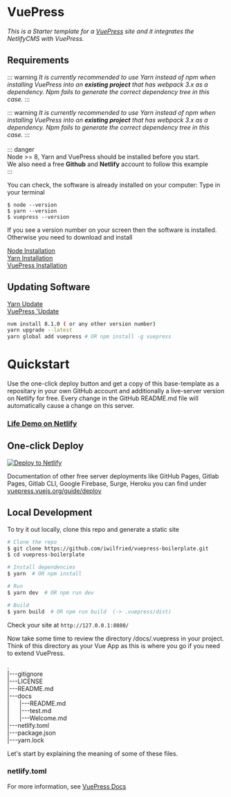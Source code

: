 # VuePress

*This is a Starter template for a [VuePress](https://vuepress.vuejs.org) site and it integrates the NetlifyCMS with VuePress.*  

## Requirements  

::: warning
*It is currently recommended to use Yarn instead of npm when installing VuePress into an **existing project** that has webpack 3.x as a dependency. Npm fails to generate the correct dependency tree in this case.*
:::  

::: warning
*It is currently recommended to use Yarn instead of npm when installing VuePress into an **existing project** that has webpack 3.x as a dependency. Npm fails to generate the correct dependency tree in this case.*
:::  
<br />
::: danger  
Node >= 8, Yarn and VuePress should be installed before you start.  
We also need a free **Github** and **Netlify** account to follow this example  
:::  



You can check, the software is already installed on your computer: 
Type in your terminal

```
$ node --version  
$ yarn --version  
$ vuepress --version
```
If you see a version number on your screen then the software is installed.  
Otherwise you need to download and install 

[Node Installation](https://nodejs.org/en/download/)  
[Yarn Installation](https://yarnpkg.com/lang/en/docs/install/#windows-stable)  
[VuePress Installation](https://www.npmjs.com/package/vuepress )  


## Updating Software
[Yarn Update](https://yarnpkg.com/en/docs/cli/upgrade)  
[VuePress 'Update](https://www.npmjs.com/package/vuepress)

```bash
nvm install 8.1.0 ( or any other version number)
yarn upgrade --latest
yarn global add vuepress # OR npm install -g vuepress
```

# Quickstart 

Use the one-click deploy button and get a copy of this base-template as a repositary in your own GitHub account and additionally
a live-server version on Netlify for free. Every change in the GitHub README.md file will automatically cause a change 
on this server.

### [Life Demo on Netlify](https://nifty-williams-038c26.netlify.com/)


## One-click Deploy

[![Deploy to Netlify](https://www.netlify.com/img/deploy/button.svg)](https://app.netlify.com/start/deploy?repository=https://github.com/iwilfried/vuepress-boilerplate)

Documentation of other free server deployments like GitHub Pages, Gitlab Pages, Gitlab CLI, Google Firebase, Surge, Heroku 
you can find under 
[vuepress.vuejs.org/guide/deploy](https://vuepress.vuejs.org/guide/deploy.html)

## Local Development

To try it out locally, clone this repo and generate a static site

```bash
# Clone the repo
$ git clone https://github.com/iwilfried/vuepress-boilerplate.git
$ cd vuepress-boilerplate

# Install dependencies
$ yarn  # OR npm install

# Run
$ yarn dev  # OR npm run dev

# Build
$ yarn build  # OR npm run build  (-> .vuepress/dist)
```

Check your site at `http://127.0.0.1:8080/`

Now take some time to review the directory /docs/.vuepress in your project. Think of this directory as your Vue App as this is where you go if you need to extend VuePress.  

.  
|---gitignore  
|---LICENSE  
|---README.md  
|---docs  
|&nbsp;&nbsp;&nbsp;&nbsp;&nbsp;&nbsp;|---README.md  
|&nbsp;&nbsp;&nbsp;&nbsp;&nbsp;&nbsp;|---test.md  
|&nbsp;&nbsp;&nbsp;&nbsp;&nbsp;&nbsp;|---Welcome.md  
|---netlify.toml  
|---package.json  
|---yarn.lock  


Let's start by explaining the meaning of some of these files.  

### netlify.toml  








For more information, see [VuePress Docs](https://vuepress.vuejs.org)

